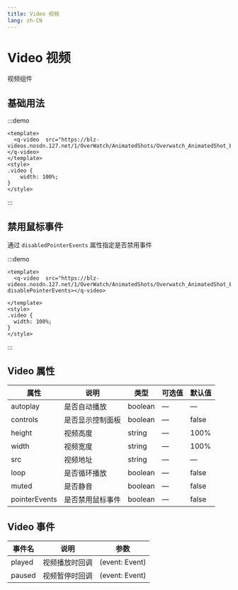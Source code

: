 ```yaml
---
title: Video 视频
lang: zh-CN
---
```

# Video 视频
视频组件

<script lang="ts" setup>
import { onMounted } from "vue";
onMounted(()=>{
  import ("@zzjz/v-component/dist2/assets/q-video.js");
}) 
</script>

## 基础用法

:::demo

```vue
<template>
  <q-video  src="https://blz-videos.nosdn.127.net/1/OverWatch/AnimatedShots/Overwatch_AnimatedShot_Bastion_TheLastBastion.mp4"></q-video>
</template>
<style>
.video {
	width: 100%;
}
</style>
```

:::

## 禁用鼠标事件

通过 `disabledPointerEvents` 属性指定是否禁用事件

:::demo

```vue
<template>
  <q-video  src="https://blz-videos.nosdn.127.net/1/OverWatch/AnimatedShots/Overwatch_AnimatedShot_Bastion_TheLastBastion.mp4"  disablePointerEvents></q-video>

</template>
<style>
.video {
  width: 100%;
}
</style>
```

:::



## Video 属性

| 属性                | 说明       | 类型     | 可选值          | 默认值   |
|-------------------|----------|--------| --------------- |-------|
| autoplay           | 是否自动播放   | boolean | —  | —     |
| controls             | 是否显示控制面板 | boolean | —               | false |
| height         | 视频高度     | string | —               | 100%  |
| width | 视频宽度     | string | —               | 100%     |
| src       | 视频地址     | string | —               | —     |
| loop        | 是否循环播放   | boolean | —               | false |
| muted         | 是否静音     | boolean | —               | false |
| pointerEvents         | 是否禁用鼠标事件 | boolean | —               | false |

## Video 事件

| 事件名       | 说明      | 参数                               |
| ------------ |---------|----------------------------------|
| played      | 视频播放时回调 | (event: Event) |
| paused       | 视频暂停时回调 | (event: Event)      |
